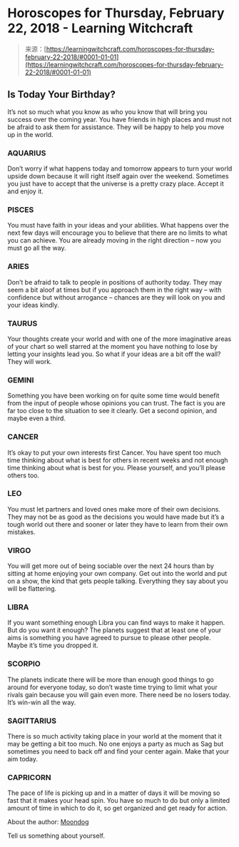 <!--yml
category: 未分类
date: 2024-06-12 18:15:38
-->

# Horoscopes for Thursday, February 22, 2018 - Learning Witchcraft

> 来源：[https://learningwitchcraft.com/horoscopes-for-thursday-february-22-2018/#0001-01-01](https://learningwitchcraft.com/horoscopes-for-thursday-february-22-2018/#0001-01-01)

## Is Today Your Birthday?

It’s not so much what you know as who you know that will bring you success over the coming year. You have friends in high places and must not be afraid to ask them for assistance. They will be happy to help you move up in the world.

### AQUARIUS

Don’t worry if what happens today and tomorrow appears to turn your world upside down because it will right itself again over the weekend. Sometimes you just have to accept that the universe is a pretty crazy place. Accept it and enjoy it.

### PISCES

You must have faith in your ideas and your abilities. What happens over the next few days will encourage you to believe that there are no limits to what you can achieve. You are already moving in the right direction – now you must go all the way.

### ARIES

Don’t be afraid to talk to people in positions of authority today. They may seem a bit aloof at times but if you approach them in the right way – with confidence but without arrogance – chances are they will look on you and your ideas kindly.

### TAURUS

Your thoughts create your world and with one of the more imaginative areas of your chart so well starred at the moment you have nothing to lose by letting your insights lead you. So what if your ideas are a bit off the wall? They will work.

### GEMINI

Something you have been working on for quite some time would benefit from the input of people whose opinions you can trust. The fact is you are far too close to the situation to see it clearly. Get a second opinion, and maybe even a third.

### CANCER

It’s okay to put your own interests first Cancer. You have spent too much time thinking about what is best for others in recent weeks and not enough time thinking about what is best for you. Please yourself, and you’ll please others too.

### LEO

You must let partners and loved ones make more of their own decisions. They may not be as good as the decisions you would have made but it’s a tough world out there and sooner or later they have to learn from their own mistakes.

### VIRGO

You will get more out of being sociable over the next 24 hours than by sitting at home enjoying your own company. Get out into the world and put on a show, the kind that gets people talking. Everything they say about you will be flattering.

### LIBRA

If you want something enough Libra you can find ways to make it happen. But do you want it enough? The planets suggest that at least one of your aims is something you have agreed to pursue to please other people. Maybe it’s time you dropped it.

### SCORPIO

The planets indicate there will be more than enough good things to go around for everyone today, so don’t waste time trying to limit what your rivals gain because you will gain even more. There need be no losers today. It’s win-win all the way.

### SAGITTARIUS

There is so much activity taking place in your world at the moment that it may be getting a bit too much. No one enjoys a party as much as Sag but sometimes you need to back off and find your center again. Make that your aim today.

### CAPRICORN

The pace of life is picking up and in a matter of days it will be moving so fast that it makes your head spin. You have so much to do but only a limited amount of time in which to do it, so get organized and get ready for action.

About the author: [Moondog](https://learningwitchcraft.com/profile/?tthayer/)

Tell us something about yourself.